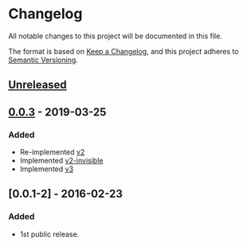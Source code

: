 # Changelog
All notable changes to this project will be documented in this file.

The format is based on [Keep a Changelog](https://keepachangelog.com/en/1.0.0/),
and this project adheres to [Semantic Versioning](https://semver.org/spec/v2.0.0.html).

## [Unreleased]

## [0.0.3] - 2019-03-25
### Added
- Re-implemented [v2](https://developers.google.com/recaptcha/docs/display)
- Implemented [v2-invisible](https://developers.google.com/recaptcha/docs/invisible)
- Implemented [v3](https://developers.google.com/recaptcha/docs/v3)

## [0.0.1-2] - 2016-02-23
### Added
- 1st public release.

[Unreleased]: https://github.com/dragoscirjan/aurelia-content-loader/compare/v0.0.3...HEAD
[0.0.3]: https://github.com/dragoscirjan/aurelia-content-loader/compare/v0.0.1...v0.0.3
[0.0.1]: https://github.com/dragoscirjan/aurelia-content-loader/releases/tag/v0.0.1
